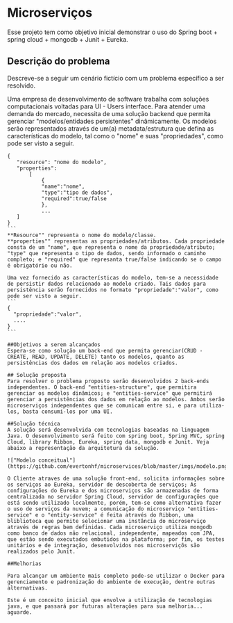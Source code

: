 # Microserviços
Esse projeto tem como objetivo inicial demonstrar o uso do Spring boot + spring cloud + mongodb + Junit + Eureka.

## Descrição do problema
Descreve-se a seguir um cenário fictício com um problema específico a ser resolvido. 

Uma empresa de desenvolvimento de software trabalha com soluções computacionais voltadas para UI - Users interface. Para atender uma demanda do mercado, necessita de uma solução backend que permita gerenciar "modelos/entidades persistentes" dinâmicamente. Os modelos serão representados através de um(a) metadata/estrutura que defina as características do modelo, tal como o "nome" e suas "propriedades", como pode ser visto a seguir.
 ````
 {
    "resource": "nome do modelo",
    "properties":
        [
            {
            "name":"nome",
            "type":"tipo de dados",
            "required":true/false
            },
            ...
    ]
}
```
**Resource"" representa o nome do modelo/classe.
**properties"" representas as propriedades/atributos. Cada propriedade consta de um "name", que representa o nome da propriedade/atributo; "type" que representa o tipo de dados, sendo informado o caminho completo; e "required" que represanta true/false indicando se o campo é obrigatório ou não.

Uma vez fornecido as características do modelo, tem-se a necessidade de persistir dados relacionado ao modelo criado. Tais dados para persistência serão fornecidos no formato "propriedade":"valor", como pode ser visto a seguir.
```
{
   "propriedade":"valor",
   ....
}
```

##Objetivos a serem alcançados
Espera-se como solução um back-end que permita gerenciar(CRUD - CREATE, READ, UPDATE, DELETE) tanto os modelos, quanto as persistências dos dados em relação aos modelos criados.

## Solução proposta
Para resolver o problema proposto serão desenvolvidos 2 back-ends independentes. O back-end "entities-structure", que permitira gerenciar os modelos dinâmicos; e "entities-service" que permitirá gerenciar a persistências dos dados em relação ao modelos. Ambos serão microserviços independentes que se comunicam entre si, e para utiliza-los, basta consumi-los por uma UI. 

##Solução técnica
A solução será desenvolvida com tecnologias baseadas na linguagem Java. O desenvolvimento será feito com spring boot, Spring MVC, spring Cloud, library Ribbon, Eureka, spring data, mongodb e Junit. Veja abaixo a representação da arquitetura da solução.

!["Modelo conceitual"](https://github.com/evertonhf/microservices/blob/master/imgs/modelo.png)

O Cliente atraves de uma solução front-end, solicita informações sobre os serviços ao Eureka, servidor de descoberta de serviços; As configurações do Eureka e dos microserviços são armazenadas de forma centralizada no servidor Spring Cloud, servidor de configurações que está sendo utilizado localmente, porém, tem-se como alternativa fazer o uso de serviços da nuvem; a comunicação do microserviço "entities-service" e o "entity-service" é feita através do Ribbon, uma bliblioteca que permite selecionar uma instância do microserviço através de regras bem definidas. Cada microserviço utiliza mongodb como banco de dados não relacional, independente, mapeados com JPA, que estão sendo executados embutidos na plataforma; por fim, os testes unitários e de integração, desenvolvidos nos microserviçõs são realizados pelo Junit.

##Melhorias

Para alcançar um ambiente mais completo pode-se utilizar o Docker para gerenciamento e padronização do ambiente de execução, dentre outras alternativas.

Este é um conceito inicial que envolve a utilização de tecnologias java, e que passará por futuras alterações para sua melhoria... aguarde.
